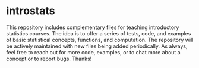 # introstats
This repository includes complementary files for teaching introductory statistics courses. The idea is to offer a series of tests, code, and examples of basic statistical concepts, functions, and computation. The repository will be actively maintained with new files being added periodically. As always, feel free to reach out for more code, examples, or to chat more about a concept or to report bugs. Thanks!
